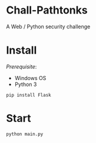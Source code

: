 # Chall-Pathtonks
A Web / Python security challenge

# Install

*Prerequisite*:
 - Windows OS
 - Python 3
 
 `pip install Flask`
 
 # Start
 
 `python main.py`
